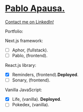 # [Pablo Apausa.](https://apausa.dev)
[Contact me on LinkedIn!](https://www.linkedin.com/in/apausa/)

Portfolio:

Next.js framework:
- [ ] Aphor, (fullstack).
- [ ] Pablo, (frontend).

React.js library:
- [x] Reminders, (frontend).**Deployed**.
- [ ] Sonary, (frontend).

Vanilla JavaScript: 
- [x] Life, (vanilla). **Deployed**.
- [ ] Pokedex, (vanilla).
